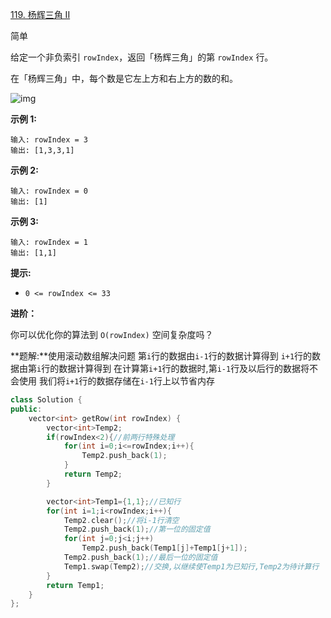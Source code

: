 [119. 杨辉三角 II](https://leetcode.cn/problems/pascals-triangle-ii/)

简单



给定一个非负索引 `rowIndex`，返回「杨辉三角」的第 `rowIndex` 行。

在「杨辉三角」中，每个数是它左上方和右上方的数的和。

![img](https://pic.leetcode-cn.com/1626927345-DZmfxB-PascalTriangleAnimated2.gif)

 

**示例 1:**

```
输入: rowIndex = 3
输出: [1,3,3,1]
```

**示例 2:**

```
输入: rowIndex = 0
输出: [1]
```

**示例 3:**

```
输入: rowIndex = 1
输出: [1,1]
```

 

**提示:**

- `0 <= rowIndex <= 33`

 

**进阶：**

你可以优化你的算法到 `O(rowIndex)` 空间复杂度吗？

**题解:**使用滚动数组解决问题
第`i`行的数据由`i-1`行的数据计算得到 `i+1`行的数据由第`i`行的数据计算得到
在计算第`i+1`行的数据时,第`i-1`行及以后行的数据将不会使用
我们将`i+1`行的数据存储在`i-1`行上以节省内存

```c++
class Solution {
public:
    vector<int> getRow(int rowIndex) {
        vector<int>Temp2;
        if(rowIndex<2){//前两行特殊处理
            for(int i=0;i<=rowIndex;i++){
                Temp2.push_back(1);
            }
            return Temp2;
        }

        vector<int>Temp1={1,1};//已知行
        for(int i=1;i<rowIndex;i++){
            Temp2.clear();//将i-1行清空
            Temp2.push_back(1);//第一位的固定值
            for(int j=0;j<i;j++)
                Temp2.push_back(Temp1[j]+Temp1[j+1]);
            Temp2.push_back(1);//最后一位的固定值
            Temp1.swap(Temp2);//交换,以继续使Temp1为已知行,Temp2为待计算行
        }
        return Temp1;
    }
};
```

